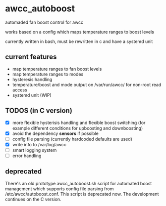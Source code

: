 # awcc_autoboost

automaded fan boost control for awcc

works based on a config which maps temperature ranges to boost levels

currently written in bash, must be rewritten in c and have a systemd unit

## current features

- map temperature ranges to fan boost levels
- map temperature ranges to modes
- hysteresis handling
- temperature/boost and mode output on /var/run/awcc/ for non-root read access
- systemd unit (WIP)

## TODOS (in C version)

- [x] more flexible hysterisis handling and flexible boost switching (for example
different conditions for upboosting and downboosting)
- [x] avoid the dependency **sensors** if possible
- [ ] config file parsing (currently hardcoded defaults are used)
- [x] write info to /var/log/awcc
- [ ] smart logging system
- [ ] error handling

## deprecated

There's an old prototype awcc_autoboost.sh script for automated boost management
which supports config file parsing from /etc/awcc/autoboost.conf. This script is
deprecated now. The development continues on the C version.
